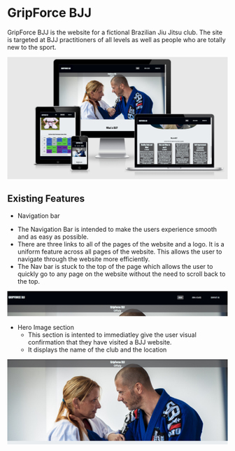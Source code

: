 # GripForce BJJ

GripForce BJJ is the website for a fictional Brazilian Jiu Jitsu club. The site is targeted at BJJ practitioners of all levels as well as people who are totally new to the sport.

![Mockup of GripForce the website](docs/feature-screenshots/gripforce-mockup.png)

## Existing Features

* Navigation bar
 - The Navigation Bar is intended to make the users experience smooth and as easy as possible.  
 - There are three links to all of the pages of the website and a logo. It is a uniform feature across all pages of the website.
   This allows the user to navigate through the website more efficiently.
 - The Nav bar is stuck to the top of the page which allows the user to quickly go to any page on the website without the need to scroll back to the top. 

 ![Screenshot of Navbar](docs/feature-screenshots/navbar.png)

 * Hero Image section
    * This section is intented to immediatley give the user visual confirmation that they have visited a BJJ website.
    * It displays the name of the club and the location

 ![Screenshot of Hero section](docs/feature-screenshots/hero-screenshot.png)



